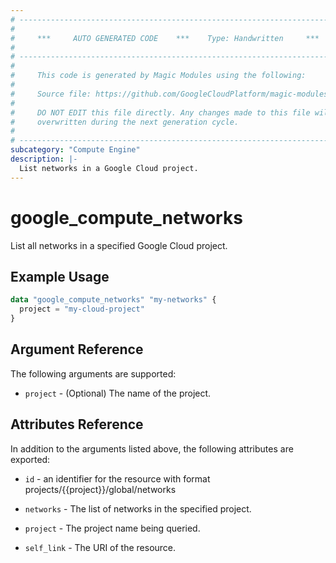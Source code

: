 ```yaml
---
# ----------------------------------------------------------------------------
#
#     ***     AUTO GENERATED CODE    ***    Type: Handwritten     ***
#
# ----------------------------------------------------------------------------
#
#     This code is generated by Magic Modules using the following:
#
#     Source file: https://github.com/GoogleCloudPlatform/magic-modules/tree/main/mmv1/third_party/terraform/website/docs/d/compute_networks.html.markdown
#
#     DO NOT EDIT this file directly. Any changes made to this file will be
#     overwritten during the next generation cycle.
#
# ----------------------------------------------------------------------------
subcategory: "Compute Engine"
description: |-
  List networks in a Google Cloud project.
---
```


# google_compute_networks

List all networks in a specified Google Cloud project.

## Example Usage

```tf
data "google_compute_networks" "my-networks" {
  project = "my-cloud-project"
}
```

## Argument Reference

The following arguments are supported:

* `project` - (Optional) The name of the project.

## Attributes Reference

In addition to the arguments listed above, the following attributes are exported:

* `id` - an identifier for the resource with format projects/{{project}}/global/networks

* `networks` - The list of networks in the specified project.

* `project` - The project name being queried.

* `self_link` - The URI of the resource.
